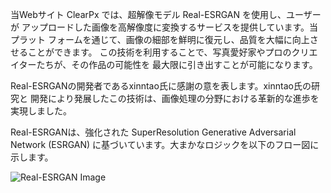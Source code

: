 
当Webサイト ClearPx では、超解像モデル Real-ESRGAN を使用し、ユーザーが
アップロードした画像を高解像度に変換するサービスを提供しています。当プラット
フォームを通じて、画像の細部を鮮明に復元し、品質を大幅に向上させることができます。
この技術を利用することで、写真愛好家やプロのクリエイターたちが、その作品の可能性を
最大限に引き出すことが可能になります。

Real-ESRGANの開発者であるxinntao氏に感謝の意を表します。xinntao氏の研究と
開発により発展したこの技術は、画像処理の分野における革新的な進歩を実現しました。

Real-ESRGANは、強化された SuperResolution Generative Adversarial Network
(ESRGAN) に基づいています。大まかなロジックを以下のフロー図に示します。

![Real-ESRGAN Image](https://github.com/kzksn8/improcessing/tree/main/imageapp/static/image/real-esrgan.png?raw=true)